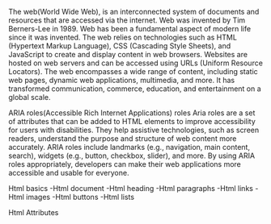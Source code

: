 The web(World Wide Web), is an interconnected system of documents and resources that are accessed via the internet. Web was invented by Tim Berners-Lee in 1989.
Web has been a fundamental aspect of modern life since it was invented. The web relies on technologies such as HTML (Hypertext Markup Language), CSS (Cascading Style Sheets), and JavaScript to create and display content in web browsers. Websites are hosted on web servers and can be accessed using URLs (Uniform Resource Locators). The web encompasses a wide range of content, including static web pages, dynamic web applications, multimedia, and more. It has transformed communication, commerce, education, and entertainment on a global scale.

ARIA roles(Accessible Rich Internet Applications) roles
Aria roles are a set of attributes that can be added to HTML elements to improve accessibility for users with disabilities. They help assistive technologies, such as screen readers, understand the purpose and structure of web content more accurately. ARIA roles include landmarks (e.g., navigation, main content, search), widgets (e.g., button, checkbox, slider), and more. By using ARIA roles appropriately, developers can make their web applications more accessible and usable for everyone.

Html basics
-Html document
-Html heading
-Html paragraphs
-Html links
-Html images
-Html buttons
-Html lists

Html Attributes

